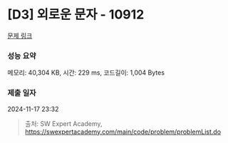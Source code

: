 # [D3] 외로운 문자 - 10912 

[문제 링크](https://swexpertacademy.com/main/code/problem/problemDetail.do?contestProbId=AXVJuEvqLAADFASe) 

### 성능 요약

메모리: 40,304 KB, 시간: 229 ms, 코드길이: 1,004 Bytes

### 제출 일자

2024-11-17 23:32



> 출처: SW Expert Academy, https://swexpertacademy.com/main/code/problem/problemList.do